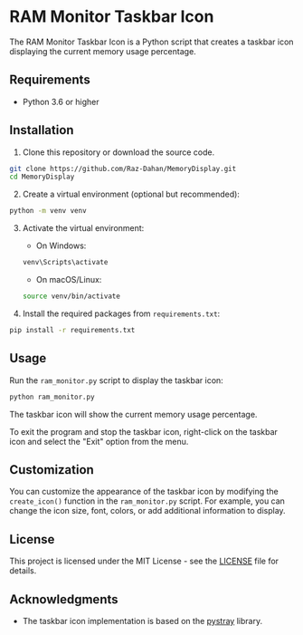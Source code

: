 # RAM Monitor Taskbar Icon

The RAM Monitor Taskbar Icon is a Python script that creates a taskbar icon displaying the current memory usage percentage.

## Requirements

- Python 3.6 or higher

## Installation

1. Clone this repository or download the source code.

```bash
git clone https://github.com/Raz-Dahan/MemoryDisplay.git
cd MemoryDisplay
```

2. Create a virtual environment (optional but recommended):

```bash
python -m venv venv
```

3. Activate the virtual environment:

   - On Windows:

   ```powershell
   venv\Scripts\activate
   ```

   - On macOS/Linux:

   ```bash
   source venv/bin/activate
   ```

4. Install the required packages from `requirements.txt`:

```bash
pip install -r requirements.txt
```

## Usage

Run the `ram_monitor.py` script to display the taskbar icon:

```bash
python ram_monitor.py
```

The taskbar icon will show the current memory usage percentage.

To exit the program and stop the taskbar icon, right-click on the taskbar icon and select the "Exit" option from the menu.

## Customization

You can customize the appearance of the taskbar icon by modifying the `create_icon()` function in the `ram_monitor.py` script. For example, you can change the icon size, font, colors, or add additional information to display.

## License

This project is licensed under the MIT License - see the [LICENSE](LICENSE) file for details.

## Acknowledgments

- The taskbar icon implementation is based on the [pystray](https://github.com/moses-palmer/pystray) library.

